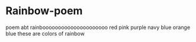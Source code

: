 # Rainbow-poem
poem abt rainbooooooooooooooooooooo
red
pink
purple
navy blue
orange
blue
these are colors of rainbow
